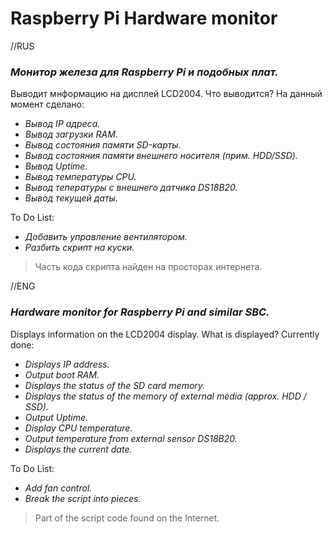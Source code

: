 # Raspberry Pi Hardware monitor

//RUS

### *Монитор железа для Raspberry Pi и подобных плат.*
Выводит мнформацию на дисплей LCD2004.
Что выводится?
На данный момент сделано:
 - *Вывод IP адреса.*
 - *Вывод загрузки RAM.*
 - *Вывод состояния памяти SD-карты.*
 - *Вывод состояния памяти внешнего носителя (прим. HDD/SSD).*
 - *Вывод Uptime.*
 - *Вывод температуры CPU.*
 - *Вывод тепературы с внешнего датчика DS18B20.*
 - *Вывод текущей даты.*

To Do List:
 - *Добавить управление вентилятором.*
 - *Разбить скрипт на куски.*

> Часть кода скрипта найден на просторах интернета.

//ENG

### *Hardware monitor for Raspberry Pi and similar SBC.*
Displays information on the LCD2004 display.
What is displayed?
Currently done:
 - *Displays IP address.*
 - *Output boot RAM.*
 - *Displays the status of the SD card memory.*
 - *Displays the status of the memory of external media (approx. HDD / SSD).*
 - *Output Uptime.*
 - *Display CPU temperature.*
 - *Output temperature from external sensor DS18B20.*
 - *Displays the current date.*

To Do List:
 - *Add fan control.*
 - *Break the script into pieces.*

> Part of the script code found on the Internet.
